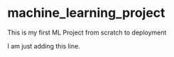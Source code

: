 # machine_learning_project
This is my first ML Project from scratch to deployment

I am just adding this line.